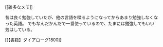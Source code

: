 [[雑多なメモ]]

昔は良く勉強していたが、他の言語を喋るようになってからあまり勉強しなくなった英語。
でもなんだかんだで一番使っているので、たまには勉強してもいい気はしている。

[[【書籍】ダイアローグ1800]]